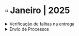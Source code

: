 # ▫️ Janeiro | 2025



<details>

<summary>Verificação de falhas na entrega </summary>

O sistema não sinalizava os processos com falha de envio do processo e/ou código de segurança.&#x20;

&#x20;Quando houver falha de envio do processo, o sistema sinaliza o processo com a falha de envio.&#x20;

Quando houver falha de envio do código de segurança para algum destinatário do processo, o sistema sinaliza o destinatário com a falha de envio do código de segurança.&#x20;

</details>

<details>

<summary>Envio de Processos</summary>

Implementado o limite máximo de 50 arquivos para upload de processos. Foi mantido o tamanho máximo de 35Mb por arquivo e o limite de 100Mb.

</details>
